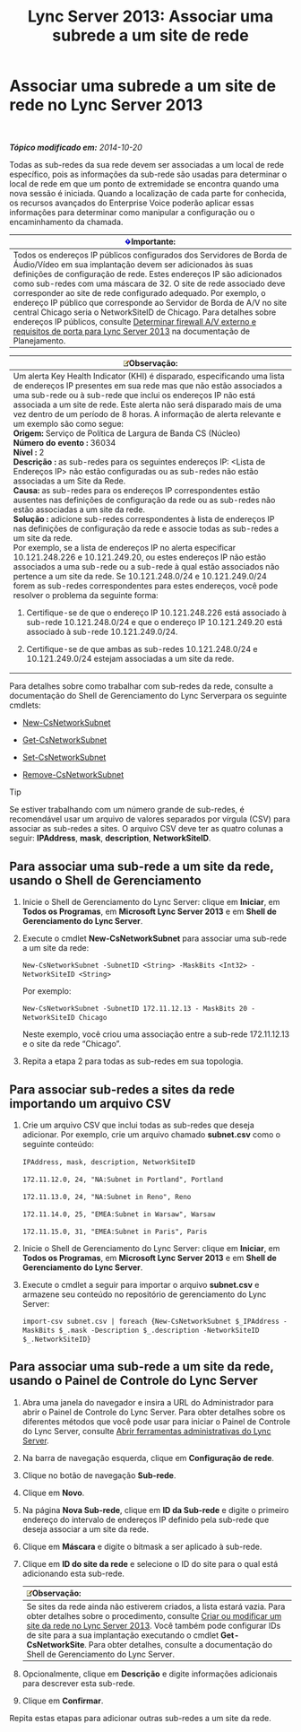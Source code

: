 ﻿---
title: 'Lync Server 2013: Associar uma subrede a um site de rede'
TOCTitle: Associar uma subrede a um site de rede
ms:assetid: aa69e3ac-542a-4ba1-9582-2e6bee29f633
ms:mtpsurl: https://technet.microsoft.com/pt-br/library/Gg412804(v=OCS.15)
ms:contentKeyID: 49307748
ms.date: 05/19/2016
mtps_version: v=OCS.15
ms.translationtype: HT
---

# Associar uma subrede a um site de rede no Lync Server 2013

 

_**Tópico modificado em:** 2014-10-20_

Todas as sub-redes da sua rede devem ser associadas a um local de rede específico, pois as informações da sub-rede são usadas para determinar o local de rede em que um ponto de extremidade se encontra quando uma nova sessão é iniciada. Quando a localização de cada parte for conhecida, os recursos avançados do Enterprise Voice poderão aplicar essas informações para determinar como manipular a configuração ou o encaminhamento da chamada.

<table>
<thead>
<tr class="header">
<th><img src="images/Gg425939.important(OCS.15).gif" title="important" alt="important" />Importante:</th>
</tr>
</thead>
<tbody>
<tr class="odd">
<td>Todos os endereços IP públicos configurados dos Servidores de Borda de Áudio/Vídeo em sua implantação devem ser adicionados às suas definições de configuração de rede. Estes endereços IP são adicionados como sub-redes com uma máscara de 32. O site de rede associado deve corresponder ao site de rede configurado adequado. Por exemplo, o endereço IP público que corresponde ao Servidor de Borda de A/V no site central Chicago seria o NetworkSiteID de Chicago. Para detalhes sobre endereços IP públicos, consulte <a href="lync-server-2013-determine-external-a-v-firewall-and-port-requirements.md">Determinar firewall A/V externo e requisitos de porta para Lync Server 2013</a> na documentação de Planejamento.</td>
</tr>
</tbody>
</table>


<table>
<colgroup>
<col style="width: 100%" />
</colgroup>
<thead>
<tr class="header">
<th><img src="images/Gg425756.note(OCS.15).gif" title="note" alt="note" />Observação:</th>
</tr>
</thead>
<tbody>
<tr class="odd">
<td>Um alerta Key Health Indicator (KHI) é disparado, especificando uma lista de endereços IP presentes em sua rede mas que não estão associados a uma sub-rede ou à sub-rede que inclui os endereços IP não está associada a um site de rede. Este alerta não será disparado mais de uma vez dentro de um período de 8 horas. A informação de alerta relevante e um exemplo são como segue:<br />
<strong>Origem:</strong> Serviço de Política de Largura de Banda CS (Núcleo)<br />
<strong>Número do evento :</strong> 36034<br />
<strong>Nível :</strong> 2<br />
<strong>Descrição :</strong> as sub-redes para os seguintes endereços IP: &lt;Lista de Endereços IP&gt; não estão configuradas ou as sub-redes não estão associadas a um Site da Rede.<br />
<strong>Causa:</strong> as sub-redes para os endereços IP correspondentes estão ausentes nas definições de configuração da rede ou as sub-redes não estão associadas a um site da rede.<br />
<strong>Solução :</strong> adicione sub-redes correspondentes à lista de endereços IP nas definições de configuração da rede e associe todas as sub-redes a um site da rede.<br />
Por exemplo, se a lista de endereços IP no alerta especificar 10.121.248.226 e 10.121.249.20, ou estes endereços IP não estão associados a uma sub-rede ou a sub-rede à qual estão associados não pertence a um site da rede. Se 10.121.248.0/24 e 10.121.249.0/24 forem as sub-redes correspondentes para estes endereços, você pode resolver o problema da seguinte forma:
<ol>
<li><p>Certifique-se de que o endereço IP 10.121.248.226 está associado à sub-rede 10.121.248.0/24 e que o endereço IP 10.121.249.20 está associado à sub-rede 10.121.249.0/24.</p></li>
<li><p>Certifique-se de que ambas as sub-redes 10.121.248.0/24 e 10.121.249.0/24 estejam associadas a um site da rede.</p></li>
</ol></td>
</tr>
</tbody>
</table>


Para detalhes sobre como trabalhar com sub-redes da rede, consulte a documentação do Shell de Gerenciamento do Lync Serverpara os seguinte cmdlets:

  - [New-CsNetworkSubnet](new-csnetworksubnet.md)

  - [Get-CsNetworkSubnet](get-csnetworksubnet.md)

  - [Set-CsNetworkSubnet](set-csnetworksubnet.md)

  - [Remove-CsNetworkSubnet](remove-csnetworksubnet.md)


> [!TIP]
> Se estiver trabalhando com um número grande de sub-redes, é recomendável usar um arquivo de valores separados por vírgula (CSV) para associar as sub-redes a sites. O arquivo CSV deve ter as quatro colunas a seguir: <STRONG>IPAddress</STRONG>, <STRONG>mask</STRONG>, <STRONG>description</STRONG>, <STRONG>NetworkSiteID</STRONG>.



## Para associar uma sub-rede a um site da rede, usando o Shell de Gerenciamento

1.  Inicie o Shell de Gerenciamento do Lync Server: clique em **Iniciar**, em **Todos os Programas**, em **Microsoft Lync Server 2013** e em **Shell de Gerenciamento do Lync Server**.

2.  Execute o cmdlet **New-CsNetworkSubnet** para associar uma sub-rede a um site da rede:
    
        New-CsNetworkSubnet -SubnetID <String> -MaskBits <Int32> -NetworkSiteID <String>
    
    Por exemplo:
    
        New-CsNetworkSubnet -SubnetID 172.11.12.13 - MaskBits 20 -NetworkSiteID Chicago
    
    Neste exemplo, você criou uma associação entre a sub-rede 172.11.12.13 e o site da rede “Chicago”.

3.  Repita a etapa 2 para todas as sub-redes em sua topologia.

## Para associar sub-redes a sites da rede importando um arquivo CSV

1.  Crie um arquivo CSV que inclui todas as sub-redes que deseja adicionar. Por exemplo, crie um arquivo chamado **subnet.csv** como o seguinte conteúdo:
    
    `IPAddress, mask, description, NetworkSiteID`
    
    `172.11.12.0, 24, "NA:Subnet in Portland", Portland`
    
    `172.11.13.0, 24, "NA:Subnet in Reno", Reno`
    
    `172.11.14.0, 25, "EMEA:Subnet in Warsaw", Warsaw`
    
    `172.11.15.0, 31, "EMEA:Subnet in Paris", Paris`

2.  Inicie o Shell de Gerenciamento do Lync Server: clique em **Iniciar**, em **Todos os Programas**, em **Microsoft Lync Server 2013** e em **Shell de Gerenciamento do Lync Server**.

3.  Execute o cmdlet a seguir para importar o arquivo **subnet.csv** e armazene seu conteúdo no repositório de gerenciamento do Lync Server:
    
        import-csv subnet.csv | foreach {New-CsNetworkSubnet $_IPAddress -MaskBits $_.mask -Description $_.description -NetworkSiteID $_.NetworkSiteID}

## Para associar uma sub-rede a um site da rede, usando o Painel de Controle do Lync Server

1.  Abra uma janela do navegador e insira a URL do Administrador para abrir o Painel de Controle do Lync Server. Para obter detalhes sobre os diferentes métodos que você pode usar para iniciar o Painel de Controle do Lync Server, consulte [Abrir ferramentas administrativas do Lync Server](lync-server-2013-open-lync-server-administrative-tools.md).

2.  Na barra de navegação esquerda, clique em **Configuração de rede**.

3.  Clique no botão de navegação **Sub-rede**.

4.  Clique em **Novo**.

5.  Na página **Nova Sub-rede**, clique em **ID da Sub-rede** e digite o primeiro endereço do intervalo de endereços IP definido pela sub-rede que deseja associar a um site da rede.

6.  Clique em **Máscara** e digite o bitmask a ser aplicado à sub-rede.

7.  Clique em **ID do site da rede** e selecione o ID do site para o qual está adicionando esta sub-rede.
    
    <table>
    <thead>
    <tr class="header">
    <th><img src="images/Gg425756.note(OCS.15).gif" title="note" alt="note" />Observação:</th>
    </tr>
    </thead>
    <tbody>
    <tr class="odd">
    <td>Se sites da rede ainda não estiverem criados, a lista estará vazia. Para obter detalhes sobre o procedimento, consulte <a href="lync-server-2013-create-or-modify-a-network-site.md">Criar ou modificar um site da rede no Lync Server 2013</a>. Você também pode configurar IDs de site para a sua implantação executando o cmdlet <strong>Get-CsNetworkSite</strong>. Para obter detalhes, consulte a documentação do Shell de Gerenciamento do Lync Server.</td>
    </tr>
    </tbody>
    </table>


8.  Opcionalmente, clique em **Descrição** e digite informações adicionais para descrever esta sub-rede.

9.  Clique em **Confirmar**.

Repita estas etapas para adicionar outras sub-redes a um site da rede.

